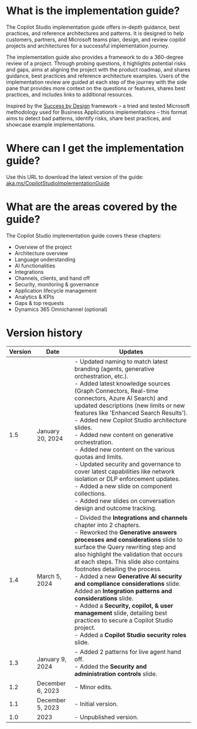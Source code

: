 # What is the implementation guide?

The Copilot Studio implementation guide offers in-depth guidance, best practices, and reference architectures and patterns. It is designed to help customers, partners, and Microsoft teams plan, design, and review copilot projects and architectures for a successful implementation journey.

The implementation guide also provides a framework to do a 360-degree review of a project. Through probing questions, it highlights potential risks and gaps, aims at aligning the project with the product roadmap, and shares guidance, best practices and reference architecture examples.
Users of the implementation review are guided at each step of the journey with the side pane that provides more context on the questions or features, shares best practices, and includes links to additional resources.

Inspired by the [Success by Design](https://learn.microsoft.com/dynamics365/guidance/implementation-guide/success-by-design) framework – a tried and tested Microsoft methodology used for Business Applications implementations – this format aims to detect bad patterns, identify risks, share best practices, and showcase example implementations.

# Where can I get the implementation guide?

Use this URL to download the latest version of the guide: [aka.ms/CopilotStudioImplementationGuide](https://aka.ms/CopilotStudioImplementationGuide)

# What are the areas covered by the guide?

The Copilot Studio implementation guide covers these chapters:
- Overview of the project
- Architecture overview
- Language understanding
- AI functionalities
- Integrations
- Channels, clients, and hand off
- Security, monitoring & governance
- Application lifecycle management
- Analytics & KPIs
- Gaps & top requests
- Dynamics 365 Omnichannel (optional)

# Version history

| Version | Date | Updates |
| --- | --- | --- |
| 1.5 | January 20, 2024 | - Updated naming to match latest branding (agents, generative orchestration, etc.).<br>- Added latest knowledge sources (Graph Connectors, Real-time connectors, Azure AI Search) and updated descriptions (new limits or new features like 'Enhanced Search Results').<br>- Added new Copilot Studio architecture slides.<br>- Added new content on generative orchestration.<br>- Added new content on the various quotas and limits.<br>- Updated security and governance to cover latest capabilities like network isolation or DLP enforcement updates.<br>- Added a new slide on component collections.<br>- Added new slides on conversation design and outcome tracking. |
| 1.4 | March 5, 2024 | - Divided the **Integrations and channels** chapter into 2 chapters.<br>- Reworked the **Generative answers processes and considerations** slide to surface the Query rewriting step and also highlight the validation that occurs at each steps. This slide also contains footnotes detailing the process.<br>- Added a new **Generative AI security and compliance considerations** slide.<br>Added an **Integration patterns and considerations** slide.<br>- Added a **Security, copilot, &  user management** slide, detailing best practices to secure a Copilot Studio project.<br>- Added a **Copilot Studio security roles** slide. |
| 1.3 | January 9, 2024 | - Added 2 patterns for live agent hand off.<br>- Added the **Security and administration controls** slide. |
| 1.2 | December 6, 2023 | - Minor edits. |
| 1.1 | December 5, 2023 | - Initial version. |
| 1.0 | 2023 | - Unpublished version. |
